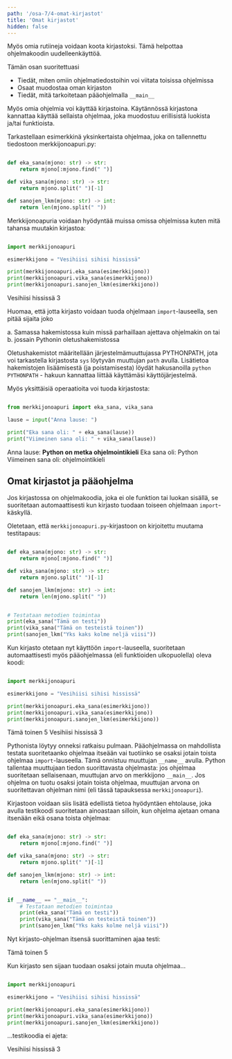 ```yaml
---
path: '/osa-7/4-omat-kirjastot'
title: 'Omat kirjastot'
hidden: false
---
```


<text-box variant='learningObjectives' name='Oppimistavoitteet'>

Myös omia rutiineja voidaan koota kirjastoksi. Tämä helpottaa ohjelmakoodin uudelleenkäyttöä.

Tämän osan suoritettuasi

- Tiedät, miten omiin ohjelmatiedostoihin voi viitata toisissa ohjelmissa
- Osaat muodostaa oman kirjaston
- Tiedät, mitä tarkoitetaan pääohjelmalla `__main__`

</text-box>

Myös omia ohjelmia voi käyttää kirjastoina. Käytännössä kirjastona kannattaa käyttää sellaista ohjelmaa, joka muodostuu erillisistä luokista ja/tai funktioista.

Tarkastellaan esimerkkinä yksinkertaista ohjelmaa, joka on tallennettu tiedostoon merkkijonoapuri.py:

```python

def eka_sana(mjono: str) -> str:
    return mjono[:mjono.find(" ")]

def vika_sana(mjono: str) -> str:
    return mjono.split(" ")[-1]

def sanojen_lkm(mjono: str) -> int:
    return len(mjono.split(" "))

```

Merkkijonoapuria voidaan hyödyntää muissa omissa ohjelmissa kuten mitä tahansa muutakin kirjastoa:

```python

import merkkijonoapuri

esimerkkijono = "Vesihiisi sihisi hississä"

print(merkkijonoapuri.eka_sana(esimerkkijono))
print(merkkijonoapuri.vika_sana(esimerkkijono))
print(merkkijonoapuri.sanojen_lkm(esimerkkijono))

```

<sample-output>

Vesihiisi
hississä
3

</sample-output>

<text-box variant="info">

Huomaa, että jotta kirjasto voidaan tuoda ohjelmaan `import`-lauseella, sen pitää sijaita joko

a. Samassa hakemistossa kuin missä parhaillaan ajettava ohjelmakin on tai
b. jossain Pythonin oletushakemistossa

Oletushakemistot määritellään järjestelmämuuttujassa PYTHONPATH, jota voi tarkastella kirjastosta `sys` löytyvän muuttujan `path` avulla. Lisätietoa hakemistojen lisäämisestä (ja poistamisesta) löydät hakusanoilla `python PYTHONPATH` - hakuun kannattaa liittää käyttämäsi käyttöjärjestelmä.

</text-box>

Myös yksittäisiä operaatioita voi tuoda kirjastosta:

```python

from merkkijonoapuri import eka_sana, vika_sana

lause = input("Anna lause: ")

print("Eka sana oli: " + eka_sana(lause))
print("Viimeinen sana oli: " + vika_sana(lause))

```

<sample-output>

Anna lause: **Python on metka ohjelmointikieli**
Eka sana oli: Python
Viimeinen sana oli: ohjelmointikieli

</sample-output>

## Omat kirjastot ja pääohjelma

Jos kirjastossa on ohjelmakoodia, joka ei ole funktion tai luokan sisällä, se suoritetaan automaattisesti kun kirjasto tuodaan toiseen ohjelmaan `import`-käskyllä.

Oletetaan, että `merkkijonoapuri.py`-kirjastoon on kirjoitettu muutama testitapaus:

```python

def eka_sana(mjono: str) -> str:
    return mjono[:mjono.find(" ")]

def vika_sana(mjono: str) -> str:
    return mjono.split(" ")[-1]

def sanojen_lkm(mjono: str) -> int:
    return len(mjono.split(" "))


# Testataan metodien toimintaa
print(eka_sana("Tämä on testi"))
print(vika_sana("Tämä on testeistä toinen"))
print(sanojen_lkm("Yks kaks kolme neljä viisi"))


```

Kun kirjasto otetaan nyt käyttöön `import`-lauseella, suoritetaan automaattisesti myös pääohjelmassa (eli funktioiden ulkopuolella) oleva koodi:

```python

import merkkijonoapuri

esimerkkijono = "Vesihiisi sihisi hississä"

print(merkkijonoapuri.eka_sana(esimerkkijono))
print(merkkijonoapuri.vika_sana(esimerkkijono))
print(merkkijonoapuri.sanojen_lkm(esimerkkijono))

```

<sample-output>

Tämä
toinen
5
Vesihiisi
hississä
3

</sample-output>

Pythonista löytyy onneksi ratkaisu pulmaan. Pääohjelmassa on mahdollista testata suoritetaanko ohjelmaa itseään vai tuotiinko se osaksi jotain toista ohjelmaa `import`-lauseella. Tämä onnistuu muuttujan `__name__` avulla. Python tallentaa muuttujaan tiedon suorittavasta ohjelmasta: jos ohjelmaa suoritetaan sellaisenaan, muuttujan arvo on merkkijono `__main__`. Jos ohjelma on tuotu osaksi jotain toista ohjelmaa, muuttujan arvona on suoritettavan ohjelman nimi (eli tässä tapauksessa `merkkijonoapuri`).

Kirjastoon voidaan siis lisätä edellistä tietoa hyödyntäen ehtolause, joka avulla testikoodi suoritetaan ainoastaan silloin, kun ohjelma ajetaan omana itsenään eikä osana toista ohjelmaa:

```python

def eka_sana(mjono: str) -> str:
    return mjono[:mjono.find(" ")]

def vika_sana(mjono: str) -> str:
    return mjono.split(" ")[-1]

def sanojen_lkm(mjono: str) -> int:
    return len(mjono.split(" "))


if __name__ == "__main__":
    # Testataan metodien toimintaa
    print(eka_sana("Tämä on testi"))
    print(vika_sana("Tämä on testeistä toinen"))
    print(sanojen_lkm("Yks kaks kolme neljä viisi"))

```

Nyt kirjasto-ohjelman itsensä suorittaminen ajaa testi:

<sample-output>

Tämä
toinen
5

</sample-output>

Kun kirjasto sen sijaan tuodaan osaksi jotain muuta ohjelmaa...

```python

import merkkijonoapuri

esimerkkijono = "Vesihiisi sihisi hississä"

print(merkkijonoapuri.eka_sana(esimerkkijono))
print(merkkijonoapuri.vika_sana(esimerkkijono))
print(merkkijonoapuri.sanojen_lkm(esimerkkijono))

```

...testikoodia ei ajeta:

<sample-output>

Vesihiisi
hississä
3

</sample-output>
